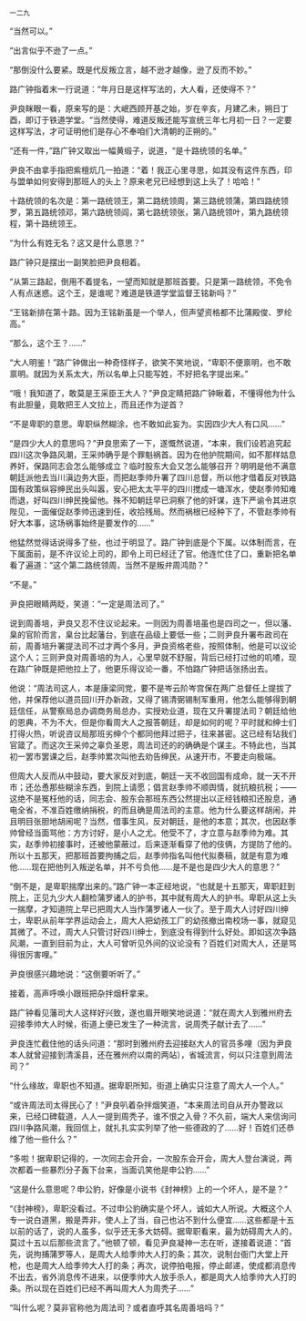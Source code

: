     一二九 

   “当然可以。”

   “出言似乎不逊了一点。”

   “那倒没什么要紧。既是代反叛立言，越不逊才越像，逊了反而不妙。”

   路广钟指着末一行说道：“年月日是这样写法的，大人看，还使得不？”

   尹良眯眼一看，原来写的是：大岷西顾开基之始，岁在辛亥，月建乙未，朔日丁酉，即订于铁道学堂。“当然使得，难道反叛还能写宣统三年七月初一日？一定要这样写法，才可证明他们是存心不奉咱们大清朝的正朔的。”

   “还有一件，”路广钟又取出一幅黄缎子，说道，“是十路统领的名单。”

   尹良不由拿手指把紫檀炕几一拍道：“着！我正心里寻思，如其没有这件东西，印与盟单如何安得到那班人的头上？原来老兄已经想到这上头了！哈哈！”

   十路统领的名次是：第一路统领王，第二路统领周，第三路统领蒲，第四路统领罗，第五路统领邓，第六路统领阎，第七路统领张，第八路统领叶，第九路统领程，第十路统领王。

   “为什么有姓无名？这又是什么意思？”

   路广钟只是摆出一副笑脸把尹良相着。

   “从第三路起，倒用不着提名，一望而知就是那班首要。只是第一路统领，不免令人有点迷惑。这个王，是谁呢？难道是铁道学堂监督王铭新吗？”

   “王铭新排在第十路。因为王铭新虽是一个举人，但声望资格都不比蒲殿俊、罗纶高。”

   “那么，这个王？……”

   “大人明鉴！”路广钟做出一种奇怪样子，欲笑不笑地说，“卑职不便禀明，也不敢禀明。就因为关系太大，所以名单上只能写姓，不好把名字提出来。”

   “哦！我知道了，敢莫是王采臣王大人？”尹良定睛把路广钟瞅着，不懂得他为什么有此胆量，竟敢把王人文拉上，而且还作为逆首？

   “不是卑职的意思。卑职纵然糊涂，也不敢如此妄为。实因四少大人有口风……”

   “是四少大人的意思吗？”尹良思索了一下，遂慨然说道，“本来，我们设若追究起四川这次争路风潮，王采帅确乎是个罪魁祸首。因为在他护院期间，如不那样姑息养奸，保路同志会怎么能够成立？临时股东大会又怎么能够召开？明明是他不满意朝廷派他去当川滇边务大臣，而把赵季帅升署了四川总督，所以他才借着反对铁路国有政策纵容绅民出头叫嚣，安心把太太平平的四川搅成一塘浑水，使赵季帅知难而退，好叫四川绅民挽留他。殊不知朝廷早已洞察了他的奸谋，连下严谕令其进京陛见，一面催促赵季帅迅速到任，收拾残局。然而祸根已经种下了，不管赵季帅有好大本事，这场祸事始终是要发作的……”

   他猛然觉得话说得多了些，也过于明显了。路广钟到底是个下属。以体制而言，在下属面前，是不许议论上司的，即令上司已经迁了官。他连忙住了口，重新把名单看了遍道：“这个第二路统领周，当然不是叛弁周鸿勋？”

   “不是。”

   尹良把眼睛两眨，笑道：“一定是周法司了。”

   说到周善培，尹良又忍不住议论起来。一则因为周善培虽也是四司之一，但以藩、臬的官阶而言，臬台比起藩台，到底在品级上要低一些；二则尹良升署布政司在前，周善培升署提法司不过才两个多月，尹良资格老些，按照体制，他是可以议论这个人；三则尹良对周善培的为人，心里早就不舒服，背后已经打过他的叽喳，现在路广钟既是把他拉上了，他更乐得议论一番，不怕路广钟把话张扬出去。

   他说：“周法司这人，本是康梁同党，要不是岑云阶岑宫保在两广总督任上提拔了他，并保荐他以道员回川开办新政，又得了锡清弼锡制军重用，他怎么能够得到朝廷信任，从警察局总办调商务局总办，实授劝业道，现在又升署提法司？朝廷给他的恩典，不为不大，但是你看周大人之报答朝廷，却是如何的呢？平时就和绅士们打得火热，听说咨议局那班劣绅个个都同他拜过把子，往来甚密。这已经有玷我们官箴了。而这次王采帅之辜负圣恩，周法司还的的确确是个谋主。不特此也，当其初一罢市罢课之后，赵季帅累次叫他去劝告绅民，从速开市，不要走向极端。

   但周大人反而从中鼓动，要大家反对到底，朝廷一天不收回国有成命，就一天不开市；还怂恿那些糊涂东西，到院上请愿；倡言赵季帅不顺舆情，就抗粮抗税；——这绝不是冤枉他的话，同志会、股东会那班东西公然提出以正经钱粮扣还股息，通电全省，不准百姓缴纳捐税，的而且确是周法司的主意。他为什么要这样胡闹，并且明目张胆地胡闹呢？当然，借事生风，反对朝廷，是他的本意；其次，也因赵季帅曾经当面骂他：方方讨好，是小人之尤。他受不了，才立意与赵季帅为难。其实，赵季帅初接事时，还被他蒙蔽过，后来逐渐看穿了他的伎俩，方提防了他的。所以十五那天，把那班首要拘捕之后，赵季帅指名叫他代拟奏稿，就是有意为难他……现在把他列入叛逆名单，并不亏负他……是不是也是四少大人的意思？”

   “倒不是，是卑职揣摩出来的。”路广钟一本正经地说，“也就是十五那天，卑职赶到院上，正见九少大人翻检蒲罗诸人的护书，其中就有周大人的护书。卑职从这上头一揣摩，才知道院上早已把周大人当作蒲罗诸人一伙了。至于周大人讨好四川绅士，卑职从前年学界运动会上，周大人把幼孩工厂的幼孩撤出南校场一事，就窥见其微了。不过，周大人只管讨好四川绅士，到底没有得到什么好处。即如这次争路风潮，一直到目前为止，大人可曾听见外间的议论没有？百姓们对周大人，还是骂得很厉害哩。”

   尹良很感兴趣地说：“这倒要听听了。”

   接着，高声呼唤小跟班把杂拌烟杆拿来。

   路广钟看见藩司大人这样好兴致，遂也眉开眼笑地说道：“就在周大人到雅州府去迎接季帅大人时候，街道上便已发生了一种流言，说周秃子献计去了……”

   尹良连忙截住他的话头问道：“那时到雅州府去迎接赵大人的官员多哩（因为尹良本人就曾迎接到清溪县，还在雅州府以南的两站），省城流言，何以只注意到周法司？”

   “什么缘故，卑职也不知道。据卑职所知，街道上确实只注意了周大人一个人。”

   “或许周法司太得民心了！”尹良叭着杂拌烟笑道，“本来周法司自从开办警政以来，已经口碑载道，人人一提到周秃子，谁不恨之入骨？不久前，端大人来信询问四川争路风潮，我回信上，就扎扎实实列举了他一些德政的了……好！百姓们还恭维了他一些什么？”

   “多啦！据卑职记得的，一次同志会开会，一次股东会开会，周大人登台演说，两次都着一些暴烈分子轰下台来，当面讥笑他是申公豹……”

   “这是什么意思呢？申公豹，好像是小说书《封神榜》上的一个坏人，是不是？”

   “《封神榜》，卑职没看过。不过申公豹确实是个坏人，诚如大人所说。大概这个人专一说白道黑，搬是弄非，使人上了当，自己也沾不到什么便宜……这些都是十五以前的话了，说的人虽多，似乎还无多大妨碍。据卑职看来，最为妨碍周大人的，莫过十五以后那些流言了。”他顿了顿，看见尹良凝神一志在听，遂接着说道：“首先，说拘捕蒲罗等人，是周大人给季帅大人打的条；其次，说制台衙门大堂上开枪，也是周大人给季帅大人打的条；再次，说停拍电报，停止邮递，使成都消息传不出去，省外消息传不进来，以便季帅大人放手杀人，都是周大人给季帅大人打的条。所以现在百姓们已经不再叫周大人为周秃子……”

   “叫什么呢？莫非官称他为周法司？或者直呼其名周善培吗？”

